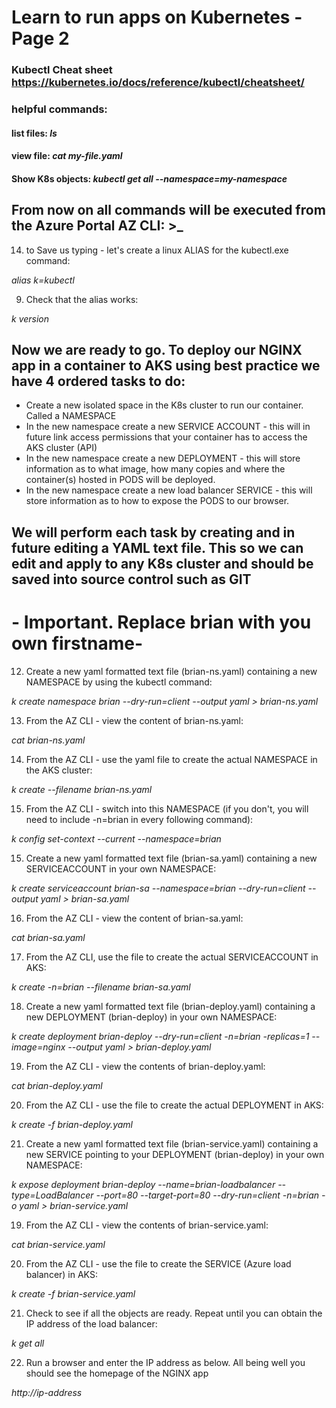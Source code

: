 
# Learn to run apps on Kubernetes - Page 2

### Kubectl Cheat sheet https://kubernetes.io/docs/reference/kubectl/cheatsheet/

### helpful commands:
#### list files: *ls*
#### view file: *cat my-file.yaml*
#### Show K8s objects: *kubectl get all --namespace=my-namespace*

## From now on all commands will be executed from the Azure Portal AZ CLI: >_

14. to Save us typing - let's create a linux ALIAS for the kubectl.exe command:

*alias k=kubectl*

9. Check that the alias works:

*k version*

## Now we are ready to go. To deploy our NGINX app in a container to AKS using best practice we have 4 ordered tasks to do:
- Create a new isolated space in the K8s cluster to run our container. Called a NAMESPACE
- In the new namespace create a new SERVICE ACCOUNT - this will in future link access permissions that your container has to access the AKS cluster (API)
- In the new namespace create a new DEPLOYMENT - this will store information as to what image, how many copies and where the container(s) hosted in PODS will be deployed.
- In the new namespace create a new load balancer SERVICE - this will store information as to how to expose the PODS to our browser.

## We will perform each task by creating and in future editing a YAML text file. This so we can edit and apply to any K8s cluster and should be saved into source control such as GIT 


# - Important. Replace brian with you own firstname-


12. Create a new yaml formatted text file (brian-ns.yaml) containing a new NAMESPACE by using the kubectl command:

*k create namespace brian --dry-run=client --output yaml > brian-ns.yaml*

13. From the AZ CLI - view the content of brian-ns.yaml:

*cat brian-ns.yaml*

14. From the AZ CLI - use the yaml file to create the actual NAMESPACE in the AKS cluster:

*k create --filename brian-ns.yaml*

15. From the AZ CLI - switch into this NAMESPACE (if you don't, you will need to include -n=brian in every following command):

*k config set-context --current --namespace=brian*

15. Create a new yaml formatted text file (brian-sa.yaml) containing a new SERVICEACCOUNT in your own NAMESPACE: 

*k create serviceaccount brian-sa --namespace=brian --dry-run=client --output yaml > brian-sa.yaml*

16. From the AZ CLI - view the content of brian-sa.yaml:

*cat brian-sa.yaml*

17. From the AZ CLI, use the file to create the actual SERVICEACCOUNT in AKS:

*k create -n=brian --filename brian-sa.yaml*

18. Create a new yaml formatted text file (brian-deploy.yaml) containing a new DEPLOYMENT (brian-deploy) in your own NAMESPACE: 

*k create deployment brian-deploy --dry-run=client -n=brian -replicas=1 --image=nginx --output yaml > brian-deploy.yaml*

19. From the AZ CLI - view the contents of brian-deploy.yaml:

*cat brian-deploy.yaml*

20. From the AZ CLI - use the file to create the actual DEPLOYMENT in AKS:

*k create -f brian-deploy.yaml*

21. Create a new yaml formatted text file (brian-service.yaml) containing a new SERVICE pointing to your DEPLOYMENT (brian-deploy) in your own NAMESPACE:

*k expose deployment brian-deploy --name=brian-loadbalancer --type=LoadBalancer --port=80 --target-port=80 --dry-run=client -n=brian -o yaml > brian-service.yaml*

19. From the AZ CLI - view the contents of brian-service.yaml:

*cat brian-service.yaml*

20. From the AZ CLI - use the file to create the SERVICE (Azure load balancer) in AKS:

*k create -f brian-service.yaml*

21. Check to see if all the objects are ready. Repeat until you can obtain the IP address of the load balancer: 

*k get all*

22. Run a browser and enter the IP address as below. All being well you should see the homepage of the NGINX app 

*http://ip-address*







    






